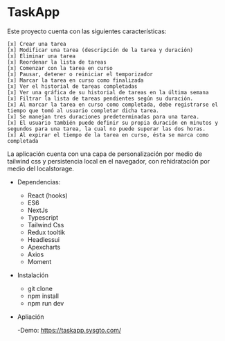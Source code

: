 # TaskApp

Este proyecto cuenta con las siguientes características:

    [x] Crear una tarea
    [x] Modificar una tarea (descripción de la tarea y duración)
    [x] Eliminar una tarea
    [x] Reordenar la lista de tareas
    [x] Comenzar con la tarea en curso
    [x] Pausar, detener o reiniciar el temporizador
    [x] Marcar la tarea en curso como finalizada
    [x] Ver el historial de tareas completadas
    [x] Ver una gráfica de su historial de tareas en la última semana
    [x] Filtrar la lista de tareas pendientes según su duración.
    [x] Al marcar la tarea en curso como completada, debe registrarse el tiempo que tomó al usuario completar dicha tarea.
    [x] Se manejan tres duraciones predeterminadas para una tarea.
    [x] El usuario también puede definir su propia duración en minutos y segundos para una tarea, la cual no puede superar las dos horas.
    [x] Al expirar el tiempo de la tarea en curso, ésta se marca como completada

La aplicación cuenta con una capa de personalización por medio de tailwind css y persistencia local en el navegador, con rehidratación por medio del localstorage.

- Dependencias:

  - React (hooks)
  - ES6
  - NextJs
  - Typescript
  - Tailwind Css
  - Redux tooltik
  - Headlessui
  - Apexcharts
  - Axios
  - Moment

- Instalación

  - git clone
  - npm install
  - npm run dev

- Apliación

  -Demo: https://taskapp.sysgto.com/
